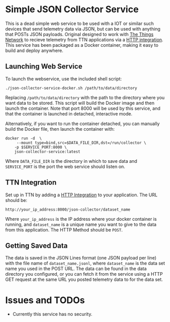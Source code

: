 # Simple JSON Collector Service
This is a dead simple web service to be used with a IOT or similar such devices that send telemetry data via JSON, but can be used with anything that POSTs JSON payloads. Original designed to work with [The Things Network](https://www.thethingsnetwork.org) to recieve telemetry from TTN applications via a [HTTP integration](https://www.thethingsnetwork.org/docs/applications/http/). This service has been packaged as a Docker container, making it easy to build and deploy anywhere.

## Launching Web Service
To launch the webservice, use the included shell script:
```
./json-collector-service-docker.sh /path/to/data/directory
```
Replacing `/path/to/data/directory` with the path to the directory where you want data to be stored. This script will build the Docker image and then launch the container. Note that port 8000 will be used by this service, and that the container is launched in detached, interactive mode.

Alternatively, if you want to run the container detached, you can manually build the Docker file, then launch the container with:
```
docker run -d  \
     --mount type=bind,src=$DATA_FILE_DIR,dst=/run/collector \
    -p $SERVICE_PORT:8000 \
    json-collector-service:latest
```
Where `DATA_FILE_DIR` is the directory in which to save data and `SERVICE_PORT` is the port the web service should listen on.

## TTN Integration
Set up in TTN by adding a [HTTP Integration](https://www.thethingsnetwork.org/docs/applications/http/) to your application. The URL should be:
```
http://your_ip_address:8000/json-collector/dataset_name
```
Where  `your_ip_address` is the IP address where your docker container is running, and `dataset_name` is a unique name you want to give to the data from this application. The HTTP Method should be `POST`.

## Getting Saved Data
The data is saved in the JSON Lines format (one JSON payload per line) with the file name of `dataset_name.jsonl`, where `dataset_name` is the data set name you used in the POST URL. The data can be found in the data directory you configured, or you can fetch it from the service using a HTTP GET request at the same URL you posted telemetry data to for the data set.

# Issues and TODOs
* Currently this service has no security.
